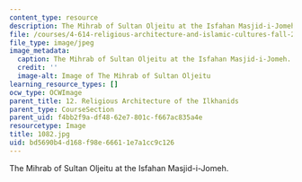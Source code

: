 ```yaml
---
content_type: resource
description: The Mihrab of Sultan Oljeitu at the Isfahan Masjid-i-Jomeh.
file: /courses/4-614-religious-architecture-and-islamic-cultures-fall-2002/bd5690b4d168f98e66611e7a1cc9c126_1082.jpg
file_type: image/jpeg
image_metadata:
  caption: The Mihrab of Sultan Oljeitu at the Isfahan Masjid-i-Jomeh.
  credit: ''
  image-alt: Image of The Mihrab of Sultan Oljeitu
learning_resource_types: []
ocw_type: OCWImage
parent_title: 12. Religious Architecture of the Ilkhanids
parent_type: CourseSection
parent_uid: f4bb2f9a-df48-62e7-801c-f667ac835a4e
resourcetype: Image
title: 1082.jpg
uid: bd5690b4-d168-f98e-6661-1e7a1cc9c126
---
```

The Mihrab of Sultan Oljeitu at the Isfahan Masjid-i-Jomeh.

